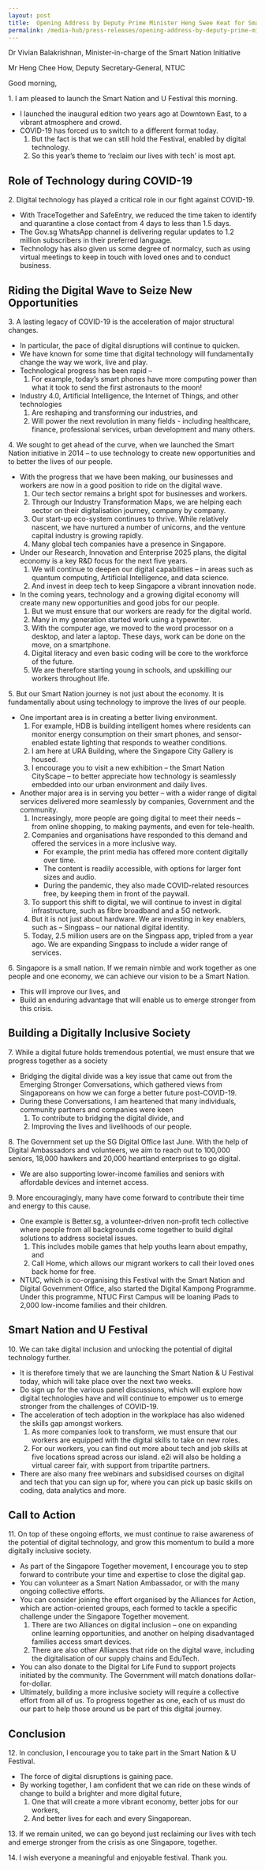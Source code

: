 ```yaml
---
layout: post
title:  Opening Address by Deputy Prime Minister Heng Swee Keat for Smart Nation & U at Smart Nation Cityscape@URA Centre on 11 March 2021
permalink: /media-hub/press-releases/opening-address-by-deputy-prime-minister-heng-swee-keat-for-smart-nation-and-u-2021
---
```


Dr Vivian Balakrishnan, Minister-in-charge of the Smart Nation Initiative

Mr Heng Chee How, Deputy Secretary-General, NTUC

Good morning,

1\. I am pleased to launch the Smart Nation and U Festival this morning.
  * I launched the inaugural edition two years ago at Downtown East, to a vibrant atmosphere and crowd.<br>
  * COVID-19 has forced us to switch to a different format today.
    1. But the fact is that we can still hold the Festival, enabled by digital technology.
    2. So this year’s theme to ‘reclaim our lives with tech’ is most apt.

## Role of Technology during COVID-19

2\. Digital technology has played a critical role in our fight against COVID-19.
  * With TraceTogether and SafeEntry, we reduced the time taken to identify and quarantine a close contact from 4 days to less than 1.5 days.
  * The Gov.sg WhatsApp channel is delivering regular updates to 1.2 million subscribers in their preferred language.
  * Technology has also given us some degree of normalcy, such as using virtual meetings to keep in touch with loved ones and to conduct business.

## Riding the Digital Wave to Seize New Opportunities

3\. A lasting legacy of COVID-19 is the acceleration of major structural changes.
  * In particular, the pace of digital disruptions will continue to quicken.
  * We have known for some time that digital technology will fundamentally change the way we work, live and play.
  * Technological progress has been rapid –
    1. For example, today’s smart phones have more computing power than what it took to send the first astronauts to the moon!
  * Industry 4.0, Artificial Intelligence, the Internet of Things, and other technologies
    1. Are reshaping and transforming our industries, and
    2. Will power the next revolution in many fields - including healthcare, finance, professional services, urban development and many others.

4\. We sought to get ahead of the curve, when we launched the Smart Nation initiative in 2014 – to use technology to create new opportunities and to better the lives of our people.
  * With the progress that we have been making, our businesses and workers are now in a good position to ride on the digital wave.
    1. Our tech sector remains a bright spot for businesses and workers.
    2. Through our Industry Transformation Maps, we are helping each sector on their digitalisation journey, company by company.
    3. Our start-up eco-system continues to thrive. While relatively nascent, we have nurtured a number of unicorns, and the venture capital industry is growing rapidly.
    4. Many global tech companies have a presence in Singapore.
  * Under our Research, Innovation and Enterprise 2025 plans, the digital economy is a key R&D focus for the next five years.
    1. We will continue to deepen our digital capabilities – in areas such as quantum computing, Artificial Intelligence, and data science.
    2. And invest in deep tech to keep Singapore a vibrant innovation node.
  * In the coming years, technology and a growing digital economy will create many new opportunities and good jobs for our people.
    1. But we must ensure that our workers are ready for the digital world.
    2. Many in my generation started work using a typewriter.
    3. With the computer age, we moved to the word processor on a desktop, and later a laptop. These days, work can be done on the move, on a smartphone.
    4. Digital literacy and even basic coding will be core to the workforce of the future.
    5. We are therefore starting young in schools, and upskilling our workers throughout life.

5\. But our Smart Nation journey is not just about the economy. It is fundamentally about using technology to improve the lives of our people.
  * One important area is in creating a better living environment.
    1. For example, HDB is building intelligent homes where residents can monitor energy consumption on their smart phones, and sensor-enabled estate lighting that responds to weather conditions.
    2. I am here at URA Building, where the Singapore City Gallery is housed.
    3. I encourage you to visit a new exhibition – the Smart Nation CityScape – to better appreciate how technology is seamlessly embedded into our urban environment and daily lives.
  * Another major area is in serving you better – with a wider range of digital services delivered more seamlessly by companies, Government and the community.
    1. Increasingly, more people are going digital to meet their needs – from online shopping, to making payments, and even for tele-health.
    2. Companies and organisations have responded to this demand and offered the services in a more inclusive way.
        * For example, the print media has offered more content digitally over time.
        * The content is readily accessible, with options for larger font sizes and audio.
        * During the pandemic, they also made COVID-related resources free, by keeping them in front of the paywall.
    3. To support this shift to digital, we will continue to invest in digital infrastructure, such as fibre broadband and a 5G network.
    4. But it is not just about hardware. We are investing in key enablers, such as – Singpass – our national digital identity.
    5. Today, 2.5 million users are on the Singpass app, tripled from a year ago. We are expanding Singpass to include a wider range of services.

6\. Singapore is a small nation. If we remain nimble and work together as one people and one economy, we can achieve our vision to be a Smart Nation.
  * This will improve our lives, and
  * Build an enduring advantage that will enable us to emerge stronger from this crisis.

## Building a Digitally Inclusive Society

7\. While a digital future holds tremendous potential, we must ensure that we progress together as a society
  * Bridging the digital divide was a key issue that came out from the Emerging Stronger Conversations, which gathered views from Singaporeans on how we can forge a better future post-COVID-19.
  * During these Conversations, I am heartened that many individuals, community partners and companies were keen
    1. To contribute to bridging the digital divide, and
    2. Improving the lives and livelihoods of our people.

8\. The Government set up the SG Digital Office last June. With the help of Digital Ambassadors and volunteers, we aim to reach out to 100,000 seniors, 18,000 hawkers and 20,000 heartland enterprises to go digital.
* We are also supporting lower-income families and seniors with affordable devices and internet access.

9\. More encouragingly, many have come forward to contribute their time and energy to this cause.
  * One example is Better.sg, a volunteer-driven non-profit tech collective where people from all backgrounds come together to build digital solutions to address societal issues.
    1. This includes mobile games that help youths learn about empathy, and
    2. Call Home, which allows our migrant workers to call their loved ones back home for free.
  * NTUC, which is co-organising this Festival with the Smart Nation and Digital Government Office, also started the Digital Kampong Programme. Under this programme, NTUC First Campus will be loaning iPads to 2,000 low-income families and their children.

## Smart Nation and U Festival

10\. We can take digital inclusion and unlocking the potential of digital technology further.
  * It is therefore timely that we are launching the Smart Nation & U Festival today, which will take place over the next two weeks.
  * Do sign up for the various panel discussions, which will explore how digital technologies have and will continue to empower us to emerge stronger from the challenges of COVID-19.
  * The acceleration of tech adoption in the workplace has also widened the skills gap amongst workers.
    1. As more companies look to transform, we must ensure that our workers are equipped with the digital skills to take on new roles.
    2. For our workers, you can find out more about tech and job skills at five locations spread across our island. e2i will also be holding a virtual career fair, with support from tripartite partners.
  * There are also many free webinars and subsidised courses on digital and tech that you can sign up for, where you can pick up basic skills on coding, data analytics and more.

## Call to Action

11\. On top of these ongoing efforts, we must continue to raise awareness of the potential of digital technology, and grow this momentum to build a more digitally inclusive society.
  * As part of the Singapore Together movement, I encourage you to step forward to contribute your time and expertise to close the digital gap.
  * You can volunteer as a Smart Nation Ambassador, or with the many ongoing collective efforts.
  * You can consider joining the effort organised by the Alliances for Action, which are action-oriented groups, each formed to tackle a specific challenge under the Singapore Together movement.
    1. There are two Alliances on digital inclusion – one on expanding online learning opportunities, and another on helping disadvantaged families access smart devices.
    2. There are also other Alliances that ride on the digital wave, including the digitalisation of our supply chains and EduTech.
  * You can also donate to the Digital for Life Fund to support projects initiated by the community. The Government will match donations dollar-for-dollar.
  * Ultimately, building a more inclusive society will require a collective effort from all of us. To progress together as one, each of us must do our part to help those around us be part of this digital journey.

## Conclusion

12\. In conclusion, I encourage you to take part in the Smart Nation & U Festival.
  * The force of digital disruptions is gaining pace.
  * By working together, I am confident that we can ride on these winds of change to build a brighter and more digital future,
    1. One that will create a more vibrant economy, better jobs for our workers,
    2. And better lives for each and every Singaporean.

13\. If we remain united, we can go beyond just reclaiming our lives with tech and emerge stronger from the crisis as one Singapore, together.

14\. I wish everyone a meaningful and enjoyable festival. Thank you.
